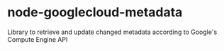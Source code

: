 # node-googlecloud-metadata
Library to retrieve and update changed metadata according to Google's Compute Engine API
